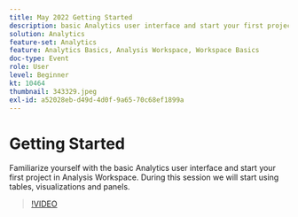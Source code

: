 ```yaml
---
title: May 2022 Getting Started
description: basic Analytics user interface and start your first project in Analysis Workspace, use tables, visualizations and panels
solution: Analytics
feature-set: Analytics
feature: Analytics Basics, Analysis Workspace, Workspace Basics
doc-type: Event
role: User
level: Beginner
kt: 10464
thumbnail: 343329.jpeg
exl-id: a52028eb-d49d-4d0f-9a65-70c68ef1899a
---
```

# Getting Started

Familiarize yourself with the basic Analytics user interface and start your first project in Analysis Workspace. During this session we will start using tables, visualizations and panels.

>[!VIDEO](https://video.tv.adobe.com/v/343329/?quality=12&learn=on)
